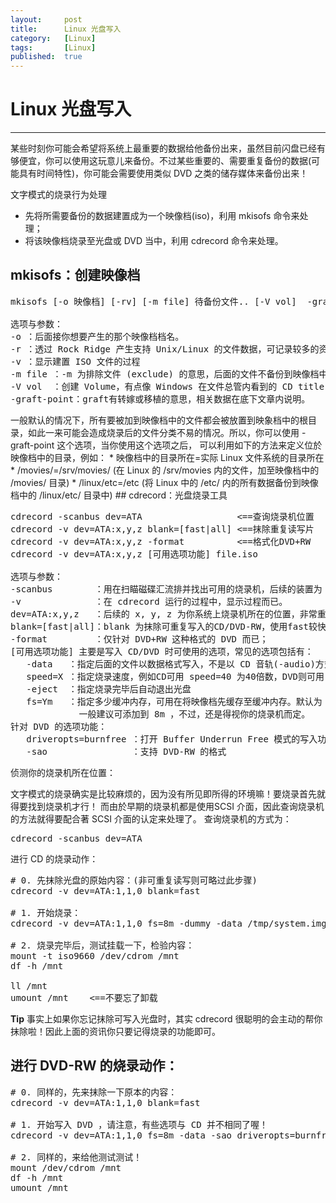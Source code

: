 ```yaml
---
layout:		post
title:		Linux 光盘写入
category:	[Linux]
tags:		[Linux]
published:	true
---
```

# Linux 光盘写入
---

某些时刻你可能会希望将系统上最重要的数据给他备份出来，虽然目前闪盘已经有够便宜，你可以使用这玩意儿来备份。不过某些重要的、需要重复备份的数据(可能具有时间特性)，你可能会需要使用类似 DVD 之类的储存媒体来备份出来！

文字模式的烧录行为处理

* 先将所需要备份的数据建置成为一个映像档(iso)，利用 mkisofs 命令来处理；
* 将该映像档烧录至光盘或 DVD 当中，利用 cdrecord 命令来处理。

<!--break-->

## mkisofs：创建映像档

<pre class="prettyprint">
mkisofs [-o 映像档] [-rv] [-m file] 待备份文件.. [-V vol]  -graft-point isodir=systemdir ...

选项与参数：
-o ：后面接你想要产生的那个映像档档名。
-r ：透过 Rock Ridge 产生支持 Unix/Linux 的文件数据，可记录较多的资讯；
-v ：显示建置 ISO 文件的过程
-m file ：-m 为排除文件 (exclude) 的意思，后面的文件不备份到映像档中
-V vol  ：创建 Volume，有点像 Windows 在文件总管内看到的 CD title 的东西
-graft-point：graft有转嫁或移植的意思，相关数据在底下文章内说明。
</pre class="prettyprint">

一般默认的情况下，所有要被加到映像档中的文件都会被放置到映象档中的根目录，如此一来可能会造成烧录后的文件分类不易的情况。所以，你可以使用 -graft-point 这个选项，当你使用这个选项之后， 可以利用如下的方法来定义位於映像档中的目录，例如：

* 映像档中的目录所在=实际 Linux 文件系统的目录所在
* /movies/=/srv/movies/ (在 Linux 的 /srv/movies 内的文件，加至映像档中的 /movies/ 目录)
* /linux/etc=/etc (将 Linux 中的 /etc/ 内的所有数据备份到映像档中的 /linux/etc/ 目录中)

## cdrecord：光盘烧录工具

<pre class="prettyprint">
cdrecord -scanbus dev=ATA                  &lt;==查询烧录机位置
cdrecord -v dev=ATA:x,y,z blank=[fast|all] &lt;==抹除重复读写片
cdrecord -v dev=ATA:x,y,z -format          &lt;==格式化DVD+RW
cdrecord -v dev=ATA:x,y,z [可用选项功能] file.iso

选项与参数：
-scanbus        ：用在扫瞄磁碟汇流排并找出可用的烧录机，后续的装置为 ATA 介面
-v              ：在 cdrecord 运行的过程中，显示过程而已。
dev=ATA:x,y,z   ：后续的 x, y, z 为你系统上烧录机所在的位置，非常重要！
blank=[fast|all]：blank 为抹除可重复写入的CD/DVD-RW，使用fast较快，all较完整
-format         ：仅针对 DVD+RW 这种格式的 DVD 而已；
[可用选项功能] 主要是写入 CD/DVD 时可使用的选项，常见的选项包括有：
   -data   ：指定后面的文件以数据格式写入，不是以 CD 音轨(-audio)方式写入！
   speed=X ：指定烧录速度，例如CD可用 speed=40 为40倍数，DVD则可用 speed=4 之类
   -eject  ：指定烧录完毕后自动退出光盘
   fs=Ym   ：指定多少缓冲内存，可用在将映像档先缓存至缓冲内存。默认为 4m，
             一般建议可添加到 8m ，不过，还是得视你的烧录机而定。
针对 DVD 的选项功能：
   driveropts=burnfree ：打开 Buffer Underrun Free 模式的写入功能
   -sao                ：支持 DVD-RW 的格式
</pre>

侦测你的烧录机所在位置：

文字模式的烧录确实是比较麻烦的，因为没有所见即所得的环境嘛！要烧录首先就得要找到烧录机才行！ 而由於早期的烧录机都是使用SCSI 介面，因此查询烧录机的方法就得要配合著 SCSI 介面的认定来处理了。 查询烧录机的方式为：

<pre class="prettyprint">
cdrecord -scanbus dev=ATA
</pre>

进行 CD 的烧录动作：

<pre class="prettyprint">
# 0. 先抹除光盘的原始内容：(非可重复读写则可略过此步骤)
cdrecord -v dev=ATA:1,1,0 blank=fast

# 1. 开始烧录：
cdrecord -v dev=ATA:1,1,0 fs=8m -dummy -data /tmp/system.img

# 2. 烧录完毕后，测试挂载一下，检验内容：
mount -t iso9660 /dev/cdrom /mnt
df -h /mnt

ll /mnt
umount /mnt    &lt;==不要忘了卸载
</pre>

**Tip** 事实上如果你忘记抹除可写入光盘时，其实 cdrecord 很聪明的会主动的帮你抹除啦！因此上面的资讯你只要记得烧录的功能即可。

## 进行 DVD-RW 的烧录动作：

<pre>
# 0. 同样的，先来抹除一下原本的内容：
cdrecord -v dev=ATA:1,1,0 blank=fast

# 1. 开始写入 DVD ，请注意，有些选项与 CD 并不相同了喔！
cdrecord -v dev=ATA:1,1,0 fs=8m -data -sao driveropts=burnfree /tmp/system.img

# 2. 同样的，来给他测试测试！
mount /dev/cdrom /mnt
df -h /mnt
umount /mnt
</pre>